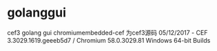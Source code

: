 # golanggui
cef3 golang gui
chromiumembedded-cef 为cef3源码 05/12/2017 - CEF 3.3029.1619.geeeb5d7 / Chromium 58.0.3029.81 Windows 64-bit Builds